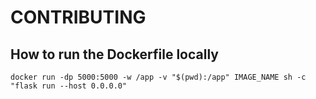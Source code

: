 # CONTRIBUTING

## How to run the Dockerfile locally

```
docker run -dp 5000:5000 -w /app -v "$(pwd):/app" IMAGE_NAME sh -c "flask run --host 0.0.0.0"  
```